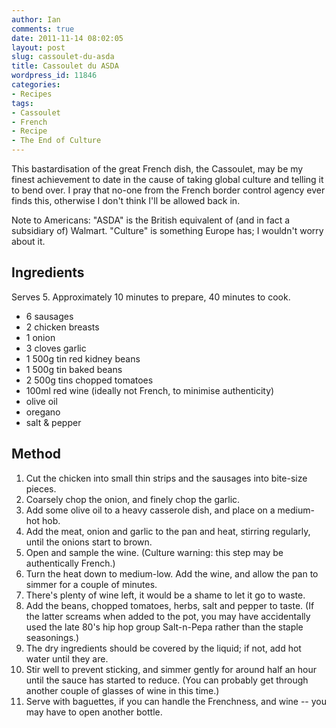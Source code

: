 ```yaml
---
author: Ian
comments: true
date: 2011-11-14 08:02:05
layout: post
slug: cassoulet-du-asda
title: Cassoulet du ASDA
wordpress_id: 11846
categories:
- Recipes
tags:
- Cassoulet
- French
- Recipe
- The End of Culture
---
```


This bastardisation of the great French dish, the Cassoulet, may be my finest achievement to date in the cause of taking global culture and telling it to bend over. I pray that no-one from the French border control agency ever finds this, otherwise I don't think I'll be allowed back in.

Note to Americans: "ASDA" is the British equivalent of (and in fact a subsidiary of) Walmart. "Culture" is something Europe has; I wouldn't worry about it.

## Ingredients

Serves 5. Approximately 10 minutes to prepare, 40 minutes to cook.

  * 6 sausages
  * 2 chicken breasts
  * 1 onion
  * 3 cloves garlic
  * 1 500g tin red kidney beans
  * 1 500g tin baked beans
  * 2 500g tins chopped tomatoes
  * 100ml red wine (ideally not French, to minimise authenticity)
  * olive oil
  * oregano
  * salt & pepper

## Method

  1. Cut the chicken into small thin strips and the sausages into bite-size pieces.
  2. Coarsely chop the onion, and finely chop the garlic.
  3. Add some olive oil to a heavy casserole dish, and place on a medium-hot hob.
  4. Add the meat, onion and garlic to the pan and heat, stirring regularly, until the onions start to brown.
  5. Open and sample the wine. (Culture warning: this step may be authentically French.)
  6. Turn the heat down to medium-low. Add the wine, and allow the pan to simmer for a couple of minutes.
  7. There's plenty of wine left, it would be a shame to let it go to waste.
  8. Add the beans, chopped tomatoes, herbs, salt and pepper to taste. (If the latter screams when added to the pot, you may have accidentally used the late 80's hip hop group Salt-n-Pepa rather than the staple seasonings.)
  9. The dry ingredients should be covered by the liquid; if not, add hot water until they are.
  10. Stir well to prevent sticking, and simmer gently for around half an hour until the sauce has started to reduce. (You can probably get through another couple of glasses of wine in this time.)
  11. Serve with baguettes, if you can handle the Frenchness, and wine -- you may have to open another bottle.
